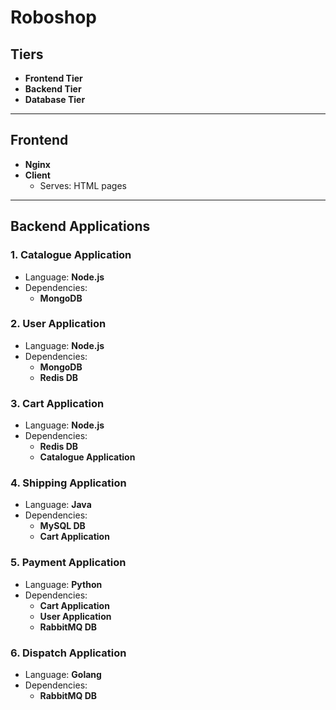 # Roboshop

## Tiers

- **Frontend Tier**
- **Backend Tier**
- **Database Tier**

---

## Frontend

- **Nginx**
- **Client**
  - Serves: HTML pages

---

## Backend Applications

### 1. Catalogue Application
- Language: **Node.js**
- Dependencies:
  - **MongoDB**

### 2. User Application
- Language: **Node.js**
- Dependencies:
  - **MongoDB**
  - **Redis DB**

### 3. Cart Application
- Language: **Node.js**
- Dependencies:
  - **Redis DB**
  - **Catalogue Application**

### 4. Shipping Application
- Language: **Java**
- Dependencies:
  - **MySQL DB**
  - **Cart Application**

### 5. Payment Application
- Language: **Python**
- Dependencies:
  - **Cart Application**
  - **User Application**
  - **RabbitMQ DB**

### 6. Dispatch Application
- Language: **Golang**
- Dependencies:
  - **RabbitMQ DB**
